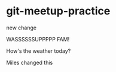 # git-meetup-practice
new change

WASSSSSSUPPPPP FAM! 

How's the weather today? 


Miles changed this